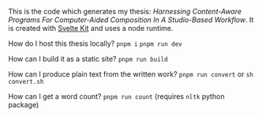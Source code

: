 This is the code which generates my thesis: *Harnessing Content-Aware Programs For Computer-Aided Composition In A Studio-Based Workflow*. It is created with [Svelte Kit](https://kit.svelte.dev/) and uses a node runtime.

How do I host this thesis locally?
`pnpm i`
`pnpm run dev`

How can I build it as a static site?
`pnpm run build`

How can I produce plain text from the written work?
`pnpm run convert` or `sh convert.sh`

How can I get a word count?
`pnpm run count` (requires `nltk` python package)

